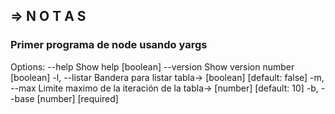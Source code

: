 ## => N O T A S
### Primer programa de node usando yargs

Options:
      --help     Show help                                             [boolean]
      --version  Show version number                                   [boolean]
  -l, --listar   Bandera para listar tabla->          [boolean] [default: false]
  -m, --max      Limite maximo de la iteración de la tabla->
                                                          [number] [default: 10]
  -b, --base                                                 [number] [required]

